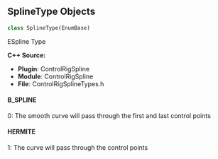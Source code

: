 ## SplineType Objects

```python
class SplineType(EnumBase)
```

ESpline Type

**C++ Source:**

- **Plugin**: ControlRigSpline
- **Module**: ControlRigSpline
- **File**: ControlRigSplineTypes.h

<a id="unreal.SplineType.B_SPLINE"></a>

#### B_SPLINE

0: The smooth curve will pass through the first and last control points

<a id="unreal.SplineType.HERMITE"></a>

#### HERMITE

1: The curve will pass through the control points

<a id="unreal.ParamType"></a>